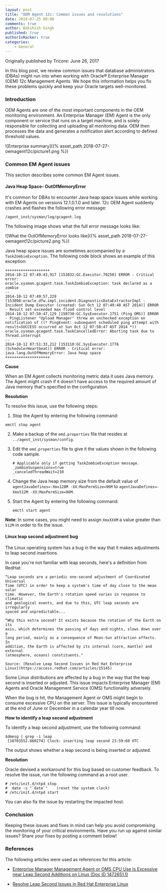 ```yaml
---
layout: post
title: "OEM Agent 12c: Common issues and resolutions"
date: 2018-07-25 00:00
comments: true
author: Bakshish Singh
published: true
authorIsRacker: true
categories:
    - General
---
```


Originally published by Tricore: June 26, 2017

In this blog post, we review common issues that database administrators
(DBAs) might run into when working with Oracle&reg; Enterprise Manager (OEM)
12c Management Agents. We hope this information helps you fix these
problems quickly and keep your Oracle targets well-monitored.

<!-- more -->

### Introduction

OEM Agents are one of the most important components in the OEM monitoring
environment. An Enterprise Manager (EM) Agent is the only component or service
that runs on a target machine, and is solely responsible for collecting and
uploading all monitoring data. OEM then processes the data and
generates a notification alert according to defined threshold values.

![Enterprise summary]({% asset_path 2018-07-27-oemagent12c/picture1.png %})

### Common EM Agent issues

This section describes some common EM Agent issues.

#### Java Heap Space- OutOfMemoryError

It's common for DBAs to encounter Java heap space issues
while working with EM Agents on versions 12.1.0.1.0 and later. 12c OEM Agent
suddenly crashes and flashes the following error message:

``/agent_inst/sysman/log/gcagent.log ``

The following image shows what the full error message looks like:

![What the OutOfMemoryError looks like]({% asset_path 2018-07-27-oemagent12c/picture2.png %})

Java heap space issues are sometimes accompanied by a ``TaskZombieException``.
The following code block shows an example of this exception:

```
++++++++++++++++++++
2014-10-12 07:49:43,917 [153032:GC.Executor.70250] ERROR - Critical error:
oracle.sysman.gcagent.task.TaskZombieException: task declared as a zombie
--
2014-10-12 07:49:57,229 [153098:oracle.dfw.impl.incident.DiagnosticsDataExtractorImpl - Incident Dump Executor (created: Sun Oct 12 07:49:48 AST 2014)] ERROR - Result set exceeded max flood control level
2014-10-12 07:50:47,129 [150730:GC.SysExecutor.1751 (Ping OMS)] ERROR - PingListener "Upload Manager" threw an unchecked exception on notification of ((* PingEvent: subsequent scheduled ping attempt with result=SUCCESS occurred at Sun Oct 12 07:50:47 AST 2014 *))
oracle.sysman.gcagent.task.TaskCancelledError: Aborting task due to Thread.interrupt
--
2014-10-12 07:51:33,212 [153110:GC.SysExecutor.1776 (SchedulerHeartbeat)] ERROR - Critical error:
java.lang.OutOfMemoryError: Java heap space
++++++++++++++++++++
```

**Cause**

When an EM Agent collects monitoring metric data it uses Java memory. The
Agent might crash if it doesn’t have access to the required amount of Java
memory that's specified in the configuration.

**Resolution**  

To resolve this issue, use the following steps:

1. Stop the Agent by entering the following command:

``emctl stop agent``

2. Make a backup of the ``emd.properties`` file that resides at
   ``../agent_inst/sysman/config``.

3. Edit the ``emd.properties`` file to give it the values shown in the
   following code sample.

   ```
   # Applicable only if getting TaskZombieException message.
   _zombieSuspensions=true
   _canceledThreadWait=210
   ```

4. Change the Java heap memory size from the default value of
   ``agentJavaDefines=-Xmx128M -XX:MaxPermSize=96M`` to
   ``agentJavaDefines=-Xmx512M -XX:MaxPermSize=96M``.

5. Start the Agent by entering the following command:

   ```
   emctl start agent
   ```
**Note**: In some cases, you might need to assign ``XmxXXXM`` a value greater
than ``512M`` in order to fix the issue.

#### Linux leap second adjustment bug

The Linux operating system has a bug in the way that it makes adjustments to
leap second insertions.

In case you're not familiar with leap seconds, here's a definition from RedHat:

    “Leap seconds are a periodic one-second adjustment of Coordinated Universal
    Time (UTC) in order to keep a system's time of day close to the mean solar
    time. However, the Earth's rotation speed varies in response to climatic
    and geological events, and due to this, UTC leap seconds are irregularly
    spaced and unpredictable...

    “Why this extra second? It exists because the rotation of the Earth on its
    axis, which determines the passing of days and nights, slows down over a
    long period, mainly as a consequence of Moon-Sun attraction effects. In
    addition, the Earth is affected by its internal (core, mantle) and external
    (atmosphere, oceans) constituents."

    Source: [Resolve Leap Second Issues in Red Hat Enterprise
    Linux](https://access.redhat.com/articles/15145)

Some Linux distributions are affected by a bug in the way that the leap second
is inserted or adjusted. This issue impacts Enterprise Manager (EM) Agents and
Oracle Management Service (OMS) functionality adversely.  

When the bug is hit, the Management Agent or OMS might begin to consume
excessive CPU on the server. This issue is typically encountered at the end of
June or December in a calendar year till now.

**How to identify a leap second adjustment**

To identify a leap second adjustment, use the following command:

```
$dmesg | grep -i leap
 [10703552.860274] Clock: inserting leap second 23:59:60 UTC
```

The output shows whether a leap second is being inserted or adjusted.

**Resolution**

Oracle devised a workaround for this bug based on customer feedback.
To resolve the issue, run the following command as a root user.

```
# /etc/init.d/ntpd stop
#  date -s "`date`"    (reset the system clock)
# /etc/init.d/ntpd start
```

You can also fix the issue by restarting the impacted host.

### Conclusion

Keeping these issues and fixes in mind can help you avoid
compromising the monitoring of your critical environments. Have you run up
against similar issues? Share your fixes by posting a comment below!

### References  

The following articles were used as references for this article:

- [Enterprise Manager Management Agent or OMS CPU Use Is Excessive near Leap
  Second Additions on Linux (Doc ID
    1472651.1)](https://support.oracle.com/epmos/faces/DocumentDisplay?_afrLoop=287033065719959&id=1472651.1&_adf.ctrl-state=qtcxet0s2_85)

- [Resolve Leap Second Issues in Red Hat Enterprise
  Linux](https://access.redhat.com/articles/15145)

